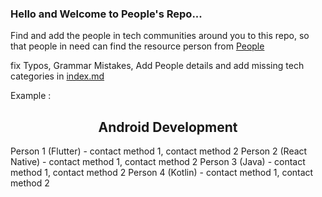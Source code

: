 ### Hello and Welcome to People's Repo...

Find and add the people in tech communities around you to this repo, so that people in need can find the resource person from [People](https://people.aks.one)

fix Typos, Grammar Mistakes, Add People details and add missing tech categories in [index.md](index.md)


Example :

## <center>Android Development</center>

Person 1 (Flutter) - contact method 1, contact method 2 
Person 2 (React Native) - contact method 1, contact method 2 
Person 3 (Java) - contact method 1, contact method 2
Person 4 (Kotlin) - contact method 1, contact method 2 
